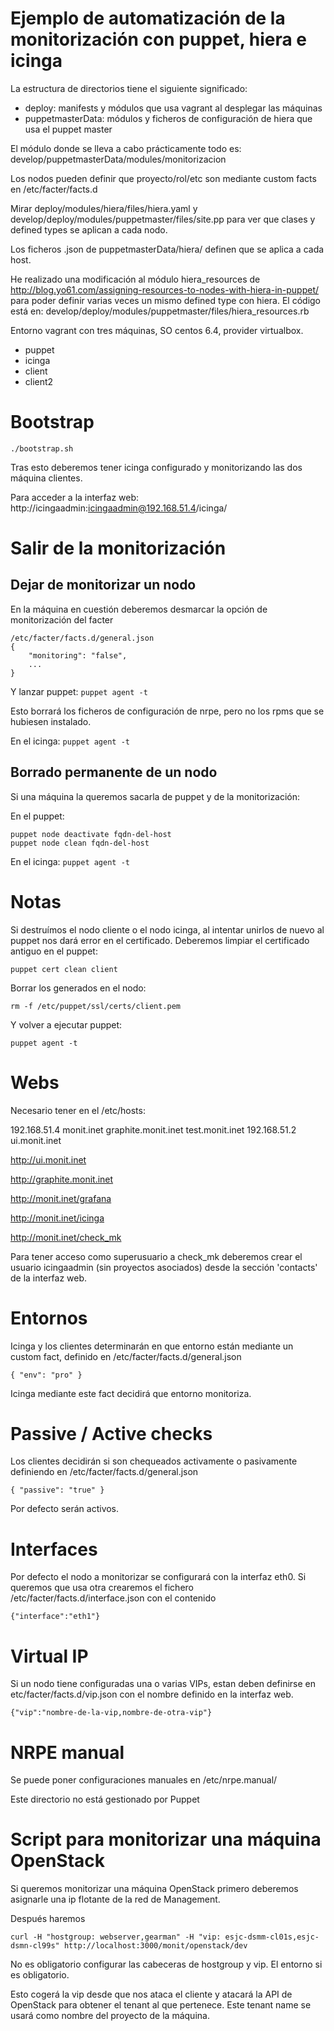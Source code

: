Ejemplo de automatización de la monitorización con puppet, hiera e icinga
==========

La estructura de directorios tiene el siguiente significado:
 - deploy: manifests y módulos que usa vagrant al desplegar las máquinas
 - puppetmasterData: módulos y ficheros de configuración de hiera que usa el puppet master

El módulo donde se lleva a cabo prácticamente todo es: develop/puppetmasterData/modules/monitorizacion

Los nodos pueden definir que proyecto/rol/etc son mediante custom facts en /etc/facter/facts.d

Mirar deploy/modules/hiera/files/hiera.yaml y develop/deploy/modules/puppetmaster/files/site.pp para ver que clases y defined types se aplican a cada nodo.

Los ficheros .json de puppetmasterData/hiera/ definen que se aplica a cada host.

He realizado una modificación al módulo hiera_resources de http://blog.yo61.com/assigning-resources-to-nodes-with-hiera-in-puppet/ para poder definir varias veces un mismo defined type con hiera. El código está en: develop/deploy/modules/puppetmaster/files/hiera_resources.rb

Entorno vagrant con tres máquinas, SO centos 6.4, provider virtualbox.
 - puppet
 - icinga
 - client
 - client2

# Bootstrap
``./bootstrap.sh``

Tras esto deberemos tener icinga configurado y monitorizando las dos máquina clientes.

Para acceder a la interfaz web: http://icingaadmin:icingaadmin@192.168.51.4/icinga/


# Salir de la monitorización
## Dejar de monitorizar un nodo
En la máquina en cuestión deberemos desmarcar la opción de monitorización del facter

```
/etc/facter/facts.d/general.json
{
    "monitoring": "false", 
    ...
}
```
Y lanzar puppet:
``puppet agent -t``

Esto borrará los ficheros de configuración de nrpe, pero no los rpms que se hubiesen instalado.

En el icinga:
``puppet agent -t``


## Borrado permanente de un nodo
Si una máquina la queremos sacarla de puppet y de la monitorización:

En el puppet:
```
puppet node deactivate fqdn-del-host
puppet node clean fqdn-del-host
```
En el icinga:
``puppet agent -t``


# Notas
Si destruímos el nodo cliente o el nodo icinga, al intentar unirlos de nuevo al puppet nos dará error en el certificado.
Deberemos limpiar el certificado antiguo en el puppet:

``puppet cert clean client``

Borrar los generados en el nodo:

``rm -f /etc/puppet/ssl/certs/client.pem``

Y volver a ejecutar puppet:

``puppet agent -t``


# Webs

Necesario tener en el /etc/hosts:

192.168.51.4 monit.inet graphite.monit.inet test.monit.inet
192.168.51.2 ui.monit.inet


http://ui.monit.inet

http://graphite.monit.inet

http://monit.inet/grafana

http://monit.inet/icinga

http://monit.inet/check_mk

Para tener acceso como superusuario a check_mk deberemos crear el usuario icingaadmin (sin proyectos asociados) desde la sección 'contacts' de la interfaz web.


# Entornos

Icinga y los clientes determinarán en que entorno están mediante un custom fact, definido en /etc/facter/facts.d/general.json

``{ "env": "pro" }``

Icinga mediante este fact decidirá que entorno monitoriza.


# Passive / Active checks

Los clientes decidirán si son chequeados activamente o pasivamente definiendo en /etc/facter/facts.d/general.json

``{ "passive": "true" }``

Por defecto serán activos.

# Interfaces

Por defecto el nodo a monitorizar se configurará con la interfaz eth0. Si queremos que usa otra crearemos el fichero /etc/facter/facts.d/interface.json con el contenido

``{"interface":"eth1"}``

# Virtual IP

Si un nodo tiene configuradas una o varias VIPs, estan deben definirse en etc/facter/facts.d/vip.json con el nombre definido en la interfaz web.

``{"vip":"nombre-de-la-vip,nombre-de-otra-vip"}``


# NRPE manual

Se puede poner configuraciones manuales en /etc/nrpe.manual/

Este directorio no está gestionado por Puppet


# Script para monitorizar una máquina OpenStack

Si queremos monitorizar una máquina OpenStack primero deberemos asignarle una ip flotante de la red de Management.

Después haremos

``curl -H "hostgroup: webserver,gearman" -H "vip: esjc-dsmm-cl01s,esjc-dsmn-cl99s" http://localhost:3000/monit/openstack/dev``

No es obligatorio configurar las cabeceras de hostgroup y vip. El entorno si es obligatorio.

Esto cogerá la vip desde que nos ataca el cliente y atacará la API de OpenStack para obtener el tenant al que pertenece. Este tenant name se usará como nombre del proyecto de la máquina.
